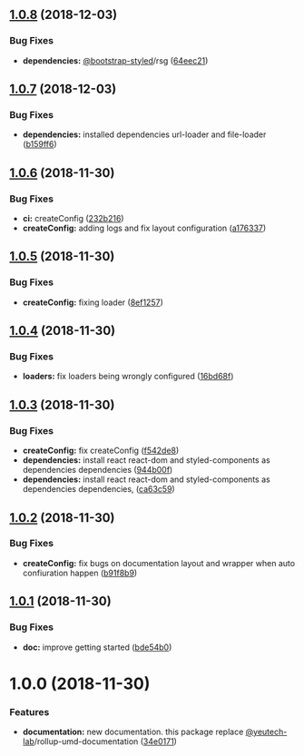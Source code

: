 ## [1.0.8](https://module.kopaxgroup.com/rollup-umd/documentation/compare/v1.0.7...v1.0.8) (2018-12-03)


### Bug Fixes

* **dependencies:** [@bootstrap-styled](https://module.kopaxgroup.com/bootstrap-styled)/rsg ([64eec21](https://module.kopaxgroup.com/rollup-umd/documentation/commit/64eec21))

## [1.0.7](https://module.kopaxgroup.com/rollup-umd/documentation/compare/v1.0.6...v1.0.7) (2018-12-03)


### Bug Fixes

* **dependencies:** installed dependencies url-loader and file-loader ([b159ff6](https://module.kopaxgroup.com/rollup-umd/documentation/commit/b159ff6))

## [1.0.6](https://module.kopaxgroup.com/rollup-umd/documentation/compare/v1.0.5...v1.0.6) (2018-11-30)


### Bug Fixes

* **ci:** createConfig ([232b216](https://module.kopaxgroup.com/rollup-umd/documentation/commit/232b216))
* **createConfig:** adding logs and fix layout configuration ([a176337](https://module.kopaxgroup.com/rollup-umd/documentation/commit/a176337))

## [1.0.5](https://module.kopaxgroup.com/rollup-umd/documentation/compare/v1.0.4...v1.0.5) (2018-11-30)


### Bug Fixes

* **createConfig:** fixing loader ([8ef1257](https://module.kopaxgroup.com/rollup-umd/documentation/commit/8ef1257))

## [1.0.4](https://module.kopaxgroup.com/rollup-umd/documentation/compare/v1.0.3...v1.0.4) (2018-11-30)


### Bug Fixes

* **loaders:** fix loaders being wrongly configured ([16bd68f](https://module.kopaxgroup.com/rollup-umd/documentation/commit/16bd68f))

## [1.0.3](https://module.kopaxgroup.com/rollup-umd/documentation/compare/v1.0.2...v1.0.3) (2018-11-30)


### Bug Fixes

* **createConfig:** fix createConfig ([f542de8](https://module.kopaxgroup.com/rollup-umd/documentation/commit/f542de8))
* **dependencies:** install react react-dom and styled-components as dependencies dependencies ([944b00f](https://module.kopaxgroup.com/rollup-umd/documentation/commit/944b00f))
* **dependencies:** install react react-dom and styled-components as dependencies dependencies, ([ca63c59](https://module.kopaxgroup.com/rollup-umd/documentation/commit/ca63c59))

## [1.0.2](https://module.kopaxgroup.com/rollup-umd/documentation/compare/v1.0.1...v1.0.2) (2018-11-30)


### Bug Fixes

* **createConfig:** fix bugs on documentation layout and wrapper when auto confiuration happen ([b91f8b9](https://module.kopaxgroup.com/rollup-umd/documentation/commit/b91f8b9))

## [1.0.1](https://module.kopaxgroup.com/rollup-umd/documentation/compare/v1.0.0...v1.0.1) (2018-11-30)


### Bug Fixes

* **doc:** improve getting started ([bde54b0](https://module.kopaxgroup.com/rollup-umd/documentation/commit/bde54b0))

# 1.0.0 (2018-11-30)


### Features

* **documentation:** new documentation. this package replace [@yeutech-lab](https://module.kopaxgroup.com/yeutech-lab)/rollup-umd-documentation ([34e0171](https://module.kopaxgroup.com/rollup-umd/documentation/commit/34e0171))
